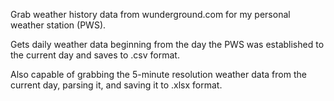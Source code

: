 Grab weather history data from wunderground.com for my personal weather station (PWS).

Gets daily weather data beginning from the day the PWS was established to the current day and saves to .csv format.

Also capable of grabbing the 5-minute resolution weather data from the current day, parsing it, and saving it to .xlsx format.
